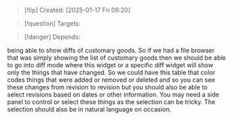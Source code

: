 
>[!tip] Created: [2025-01-17 Fri 09:20]

>[!question] Targets: 

>[!danger] Depends: 

being able to show diffs of customary goods. So if we had a file browser that was simply showing the list of customary goods then we should be able to go into diff mode where this widget or a specific diff widget will show only the things that have changed. So we could have this table that color codes things that were added or removed or deleted and so you can see these changes from revision to revision but you should also be able to select revisions based on dates or other information. You may need a side panel to control or select these things as the selection can be tricky. The selection should also be in natural language on occasion.